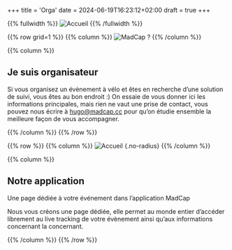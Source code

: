 +++
title = 'Orga'
date = 2024-06-19T16:23:12+02:00
draft = true
+++


{{% fullwidth %}}
![Accueil](/orga/im-orga-000.JPG)
{{% /fullwidth %}}




{{% row grid=1  %}}
{{% column %}}
![MadCap ?](/orga/im-orga-001.png)
{{% /column %}}

{{% column %}}
## Je suis organisateur

Si vous organisez un évènement à vélo et êtes en recherche d’une solution de suivi, vous êtes au bon endroit :) On essaie de vous donner ici les informations principales, mais rien ne vaut une prise de contact, vous pouvez nous écrire à hugo@madcap.cc pour qu’on étudie ensemble la meilleure façon de vous accompagner.

{{% /column %}}
{{% /row %}}

{{% row  %}}
{{% column %}}
![Accueil](/orga/im-orga-002.png)
{.no-radius}
{{% /column %}}

{{% column %}}
## Notre application

Une page dédiée à votre événement dans l’application MadCap

Nous vous créons une page dédiée, elle permet au monde entier d’accéder librement au live tracking de votre évènement ainsi qu’aux informations concernant la concernant.

{{% /column %}}
{{% /row %}}